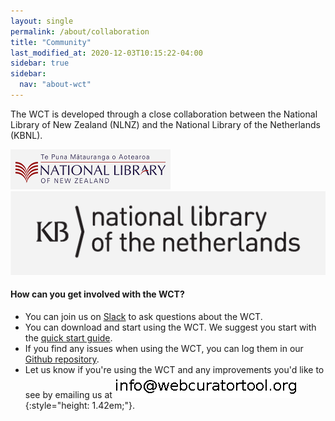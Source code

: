 ```yaml
---
layout: single
permalink: /about/collaboration
title: "Community"
last_modified_at: 2020-12-03T10:15:22-04:00
sidebar: true
sidebar:
  nav: "about-wct"
---
```


The WCT is developed through a close collaboration between the National Library of New Zealand (NLNZ) and the National Library of the Netherlands (KBNL).

![National Library of New Zealand](/assets/images/NLNZ-logo-grey-background.png#greylogo)
![National Library of the Netherlands](/assets/images/KBlogo-grey-background.png#greylogo)

#### How can you get involved with the WCT?

- You can join us on [Slack](https://webcurator.slack.com/signup) to ask questions about the WCT.
- You can download and start using the WCT.  We suggest you start with the [quick start guide](https://webcuratortool.readthedocs.io/en/latest/guides/quick-start-guide.html).
- If you find any issues when using the WCT, you can log them in our [Github repository](https://github.com/WebCuratorTool/webcurator-webapp/issues).
- Let us know if you're using the WCT and any improvements you'd like to see by emailing us at ![](/assets/images/email.png){:style="height: 1.42em;"}.